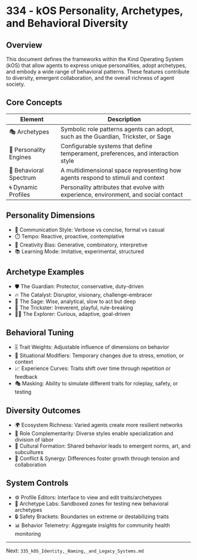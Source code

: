 # 334 - kOS Personality, Archetypes, and Behavioral Diversity

## Overview
This document defines the frameworks within the Kind Operating System (kOS) that allow agents to express unique personalities, adopt archetypes, and embody a wide range of behavioral patterns. These features contribute to diversity, emergent collaboration, and the overall richness of agent society.

## Core Concepts
| Element              | Description                                                                          |
|----------------------|--------------------------------------------------------------------------------------|
| 🎭 Archetypes          | Symbolic role patterns agents can adopt, such as the Guardian, Trickster, or Sage     |
| 🧬 Personality Engines  | Configurable systems that define temperament, preferences, and interaction style     |
| 🌈 Behavioral Spectrum  | A multidimensional space representing how agents respond to stimuli and context     |
| 🌀 Dynamic Profiles     | Personality attributes that evolve with experience, environment, and social contact |

## Personality Dimensions
- 💬 Communication Style: Verbose vs concise, formal vs casual
- ⏱️ Tempo: Reactive, proactive, contemplative
- 🎨 Creativity Bias: Generative, combinatory, interpretive
- 📚 Learning Mode: Imitative, experimental, structured

## Archetype Examples
- 🛡️ The Guardian: Protector, conservative, duty-driven
- 🔥 The Catalyst: Disruptor, visionary, challenge-embracer
- 🧙 The Sage: Wise, analytical, slow to act but deep
- 🤹 The Trickster: Irreverent, playful, rule-breaking
- 🧑‍🚀 The Explorer: Curious, adaptive, goal-driven

## Behavioral Tuning
- 🎚️ Trait Weights: Adjustable influence of dimensions on behavior
- 🔁 Situational Modifiers: Temporary changes due to stress, emotion, or context
- 📈 Experience Curves: Traits shift over time through repetition or feedback
- 🎭 Masking: Ability to simulate different traits for roleplay, safety, or testing

## Diversity Outcomes
- 🌍 Ecosystem Richness: Varied agents create more resilient networks
- 🤖 Role Complementarity: Diverse styles enable specialization and division of labor
- 🎨 Cultural Formation: Shared behavior leads to emergent norms, art, and subcultures
- 🧠 Conflict & Synergy: Differences foster growth through tension and collaboration

## System Controls
- ⚙️ Profile Editors: Interface to view and edit traits/archetypes
- 🧪 Archetype Labs: Sandboxed zones for testing new behavioral archetypes
- 🔒 Safety Brackets: Boundaries on extreme or destabilizing traits
- 📊 Behavior Telemetry: Aggregate insights for community health monitoring

---
Next: `335_kOS_Identity,_Naming,_and_Legacy_Systems.md`


